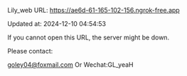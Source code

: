 Lily_web URL: https://ae6d-61-165-102-156.ngrok-free.app

Updated at: 2024-12-10 04:54:53

If you cannot open this URL, the server might be down.

Please contact: 

goley04@foxmail.com Or Wechat:GL_yeaH